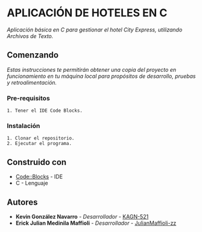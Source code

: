 # APLICACIÓN DE HOTELES EN C
_Aplicación básica en C para gestionar el hotel City Express, utilizando Archivos de Texto._

## Comenzando
_Estas instrucciones te permitirán obtener una copia del proyecto en funcionamiento en tu máquina local para propósitos de desarrollo, pruebas y retroalimentación._

### Pre-requisitos
```
1. Tener el IDE Code Blocks.
```

### Instalación 
```
1. Clonar el repositorio.
2. Ejecutar el programa.
```

## Construido con 
* [Code::Blocks](https://www.codeblocks.org/) - IDE
* C - Lenguaje

## Autores 
* **Kevin González Navarro** - *Desarrollador* - [KAGN-521](https://github.com/KAGN-521)
* **Erick Julian Medinila Maffioli** - *Desarrollador* - [JulianMaffioli-zz](https://github.com/JulianMaffioli-zz)
